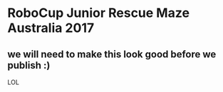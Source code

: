 # RoboCup Junior Rescue Maze Australia 2017

## we will need to make this look good before we publish :)
LOL